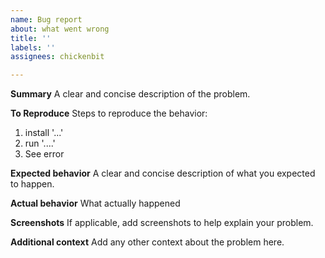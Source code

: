 ```yaml
---
name: Bug report
about: what went wrong
title: ''
labels: ''
assignees: chickenbit

---
```


**Summary**
A clear and concise description of the problem.

**To Reproduce**
Steps to reproduce the behavior:
1. install '...'
2. run '....'
3. See error

**Expected behavior**
A clear and concise description of what you expected to happen.

**Actual behavior**
What actually happened

**Screenshots**
If applicable, add screenshots to help explain your problem.


**Additional context**
Add any other context about the problem here.
